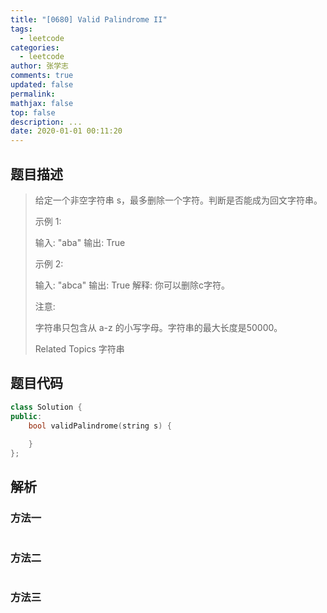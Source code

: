 ```yaml
---
title: "[0680] Valid Palindrome II"
tags:
  - leetcode
categories:
  - leetcode
author: 张学志
comments: true
updated: false
permalink:
mathjax: false
top: false
description: ...
date: 2020-01-01 00:11:20
---
```


## 题目描述

> 给定一个非空字符串 s，最多删除一个字符。判断是否能成为回文字符串。 
> 
> 示例 1: 
> 
> 
> 输入: "aba"
> 输出: True
> 
> 
> 示例 2: 
> 
> 
> 输入: "abca"
> 输出: True
> 解释: 你可以删除c字符。
> 
> 
> 注意: 
> 
> 
> 字符串只包含从 a-z 的小写字母。字符串的最大长度是50000。 
> 
> Related Topics 字符串

## 题目代码

```cpp
class Solution {
public:
    bool validPalindrome(string s) {
        
    }
};
```

## 解析

### 方法一

```cpp

```

### 方法二

```cpp

```

### 方法三

```cpp

```

